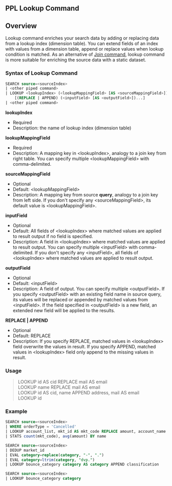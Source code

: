 ## PPL Lookup Command

## Overview
Lookup command enriches your search data by adding or replacing data from a lookup index (dimension table).
You can extend fields of an index with values from a dimension table, append or replace values when lookup condition is matched.
As an alternative of [Join command](../docs/PPL-Join-command.md), lookup command is more suitable for enriching the source data with a static dataset.


### Syntax of Lookup Command

```sql
SEARCH source=<sourceIndex>
| <other piped command>
| LOOKUP <lookupIndex> (<lookupMappingField> [AS <sourceMappingField>])...
    [(REPLACE | APPEND) (<inputField> [AS <outputField>])...]
| <other piped command>
```
**lookupIndex**
- Required
- Description: the name of lookup index (dimension table)

**lookupMappingField**
- Required
- Description: A mapping key in \<lookupIndex\>, analogy to a join key from right table. You can specify multiple \<lookupMappingField\> with comma-delimited.

**sourceMappingField**
- Optional
- Default: \<lookupMappingField\>
- Description: A mapping key from source **query**, analogy to a join key from left side. If you don't specify any \<sourceMappingField\>, its default value is \<lookupMappingField\>.

**inputField**
- Optional
- Default: All fields of \<lookupIndex\> where matched values are applied to result output if no field is specified.
- Description: A field in \<lookupIndex\> where matched values are applied to result output. You can specify multiple \<inputField\> with comma-delimited. If you don't specify any \<inputField\>, all fields of \<lookupIndex\> where matched values are applied to result output.

**outputField**
- Optional
- Default: \<inputField\>
- Description:  A field of output. You can specify multiple \<outputField\>. If you specify \<outputField\> with an existing field name in source query, its values will be replaced or appended by matched values from \<inputField\>. If the field specified in \<outputField\> is a new field, an extended new field will be applied to the results.

**REPLACE | APPEND**
- Optional
- Default: REPLACE
- Description: If you specify REPLACE, matched values in \<lookupIndex\> field overwrite the values in result. If you specify APPEND, matched values in \<lookupIndex\> field only append to the missing values in result.

### Usage
> LOOKUP <lookupIndex> id AS cid REPLACE mail AS email</br>
> LOOKUP <lookupIndex> name REPLACE mail AS email</br>
> LOOKUP <lookupIndex> id AS cid, name APPEND address, mail AS email</br>
> LOOKUP <lookupIndex> id</br>

### Example
```sql
SEARCH source=<sourceIndex>
| WHERE orderType = 'Cancelled'
| LOOKUP account_list, mkt_id AS mkt_code REPLACE amount, account_name AS name
| STATS count(mkt_code), avg(amount) BY name
```
```sql
SEARCH source=<sourceIndex>
| DEDUP market_id
| EVAL category=replace(category, "-", ".")
| EVAL category=ltrim(category, "dvp.")
| LOOKUP bounce_category category AS category APPEND classification
```
```sql
SEARCH source=<sourceIndex>
| LOOKUP bounce_category category
```
